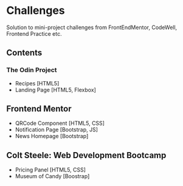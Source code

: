 # Challenges
Solution to mini-project challenges from FrontEndMentor, CodeWell, Frontend Practice etc.

## Contents

### The Odin Project
- Recipes [HTML5]
- Landing Page [HTML5, Flexbox]

## Frontend Mentor
- QRCode Component [HTML5, CSS]
- Notification Page [Bootstrap, JS]
- News Homepage [Bootstrap]

## Colt Steele: Web Development Bootcamp
- Pricing Panel [HTML5, CSS]
- Museum of Candy [Boostrap]

